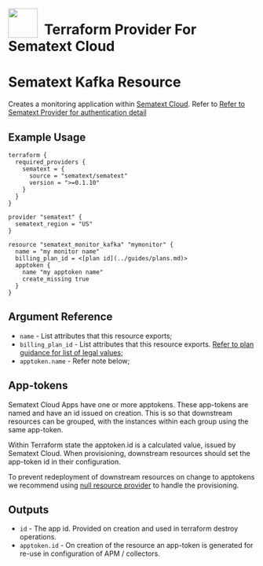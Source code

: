 # <img src="https://sematext.com/wp-content/uploads/2020/09/just-octi-blue.png" valign="bottom" width="60px"/>**&nbsp;&nbsp;Terraform Provider For Sematext Cloud**

# Sematext Kafka Resource

Creates a monitoring application within [Sematext Cloud](https://sematext.com/cloud/).
Refer to [Refer to Sematext Provider for authentication detail](../index.md)

## Example Usage

```hcl
terraform {
  required_providers {
    sematext = {
      source = "sematext/sematext"
      version = ">=0.1.10"
    }
  }
}

provider "sematext" {
  sematext_region = "US"
}

resource "sematext_monitor_kafka" "mymonitor" {
  name = "my monitor name"
  billing_plan_id = <[plan id](../guides/plans.md)>
  apptoken {
    name "my apptoken name"
    create_missing true
  }
}
```

## Argument Reference

* `name` - List attributes that this resource exports;
* `billing_plan_id` - List attributes that this resource exports. [Refer to plan guidance for list of legal values](../guides/plans.md);
* `apptoken.name` - Refer note below;


## App-tokens

Sematext Cloud Apps have one or more apptokens. These app-tokens are named and have an id issued on creation.
This is so that downstream resources can be grouped, with the instances within each group using the same app-token.

Within Terraform state the apptoken.id is a calculated value, issued by Sematext Cloud.
When provisioning, downstream resources should set the app-token id in their configuration.

To prevent redeployment of downstream resources on change to apptokens we recommend using [null resource provider](https://registry.terraform.io/providers/hashicorp/null/latest/docs/resources/resource)
to handle the provisioning.

## Outputs

* `id` - The app id. Provided on creation and used in terraform destroy operations.
* `apptoken.id` - On creation of the resource an app-token is generated for re-use in configuration of APM / collectors.
